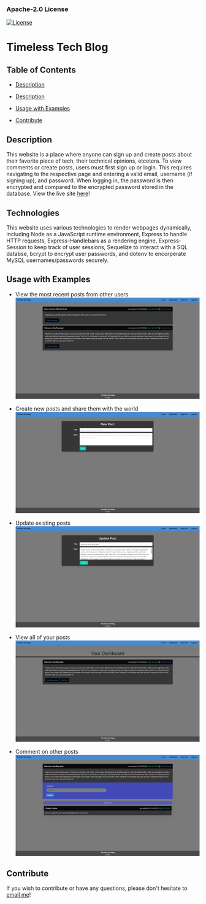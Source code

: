 ### Apache-2.0 License
 [![License](https://img.shields.io/badge/License-Apache_2.0-blue.svg)](https://opensource.org/licenses/Apache-2.0)

# Timeless Tech Blog

## Table of Contents

- [Description](#Description)

- [Description](#Description)

- [Usage with Examples](#Usage)

- [Contribute](#Contribute)

## Description
This website is a place where anyone can sign up and create posts about their favorite piece of tech, their technical opinions, etcetera. To view comments or create posts, users must first sign up or login. This requires navigating to the respective page and entering a valid email, username (if signing up), and password. When logging in, the password is then encrypted and compared to the encrypted password stored in the database.
View the live site [here](https://intense-ridge-45065.herokuapp.com/)!

## Technologies
This website uses various technologies to render webpages dynamically, including Node as a JavaScript runtime environment, Express to handle HTTP requests, Express-Handlebars as a rendering engine, Express-Session to keep track of user sessions, Sequelize to interact with a SQL databse, bcrypt to encrypt user passwords, and dotenv to encorperate MySQL usernames/passwords securely.

## Usage with Examples
- View the most recent posts from other users
![Home Page Displaying Posts](./assets/home_page.png)

- Create new posts and share them with the world
![New Post Form](./assets/new_post.png)

- Update existing posts
![Update Post Form](./assets/update_post.png)

- View all of your posts
![Dashboard Filled With Posts](./assets/dashboard.png)

- Comment on other posts
![A Post With a Comment Section](./assets/comments.png)

## Contribute
If you wish to contribute or have any questions, please don't hesitate to [email me](mailto:PhoenixStaley_Developer@outlook.com)!

